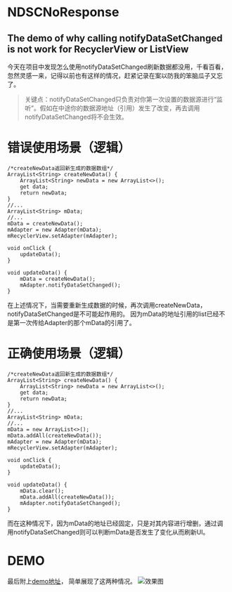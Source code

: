 # NDSCNoResponse
The demo of why calling notifyDataSetChanged is not work for RecyclerView or ListView
--------------------
今天在项目中发现怎么使用notifyDataSetChanged刷新数据都没用，千看百看，忽然灵感一来，记得以前也有这样的情况，赶紧记录在案以防我的笨脑瓜子又忘了。

> 关键点：notifyDataSetChanged只负责对你第一次设置的数据源进行“监听”。假如在中途你的数据源地址（引用）发生了改变，再去调用notifyDataSetChanged将不会生效。


# 错误使用场景（逻辑）
````
/*createNewData返回新生成的数据数组*/
ArrayList<String> createNewData() {
    ArrayList<String> newData = new ArrayList<>();
    get data;
    return newData;
}
//...
ArrayList<String> mData;
//...
mData = createNewData();
mAdapter = new Adapter(mData);
mRecyclerView.setAdapter(mAdapter);

void onClick {
    updateData();
}

void updateData() {
    mData = createNewData();
    mAdapter.notifyDataSetChanged();
}
````

在上述情况下，当需要重新生成数据的时候，再次调用createNewData，notifyDataSetChanged是不可能起作用的。
因为mData的地址引用的list已经不是第一次传给Adapter的那个mData的引用了。

# 正确使用场景（逻辑）
````
/*createNewData返回新生成的数据数组*/
ArrayList<String> createNewData() {
    ArrayList<String> newData = new ArrayList<>();
    get data;
    return newData;
}
//...
ArrayList<String> mData;
//...
mData = new ArrayList<>();
mData.addAll(createNewData());
mAdapter = new Adapter(mData);
mRecyclerView.setAdapter(mAdapter);

void onClick {
    updateData();
}

void updateData() {
    mData.clear();
    mData.addAll(createNewData());
    mAdapter.notifyDataSetChanged();
}
````
而在这种情况下，因为mData的地址已经固定，只是对其内容进行增删，通过调用notifyDataSetChanged则可以判断mData是否发生了变化从而刷新UI。


# DEMO
最后附上[demo地址](https://github.com/Bravest-Ptt/NDSCNoResponse)， 简单展现了这两种情况。
![效果图](http://upload-images.jianshu.io/upload_images/3971774-c357e4ceffc99efa?imageMogr2/auto-orient/strip)
